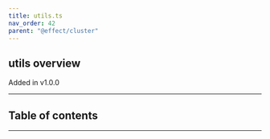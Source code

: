 ```yaml
---
title: utils.ts
nav_order: 42
parent: "@effect/cluster"
---
```


## utils overview

Added in v1.0.0

---

<h2 class="text-delta">Table of contents</h2>

---
